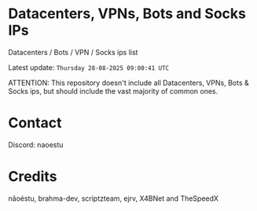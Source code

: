 # Datacenters, VPNs, Bots and Socks IPs
 
Datacenters / Bots / VPN / Socks ips list

Latest update: `Thursday 28-08-2025 09:00:41 UTC` 

ATTENTION: This repository doesn't include all Datacenters, VPNs, Bots & Socks ips, 
but should include the vast majority of common ones.

# Contact
Discord: naoestu

# Credits
nãoéstu, brahma-dev, scriptzteam, ejrv, X4BNet and TheSpeedX
